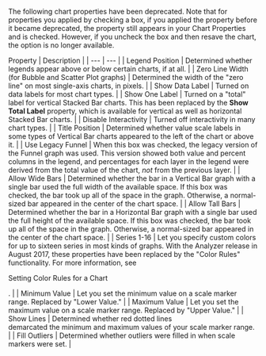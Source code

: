

The following chart properties have been deprecated. Note that for properties you applied by checking a box, if you applied the property before it became deprecated, the property still appears in your Chart Properties and is checked. However, if you uncheck the box and then resave the chart, the option is no longer available.


 Property
  |
 Description
  |
| --- | --- |
|
 Legend Position
  |
 Determined whether legends appear above or below certain charts, if at all.
  |
|
 Zero Line Width (for Bubble and Scatter Plot graphs)
  |
 Determined the width of the "zero line" on most single-axis charts, in pixels.
  |
|
 Show Data Label
  |
 Turned on data labels for most chart types.
  |
|
 Show One Label
  |
 Turned on a "total" label for vertical Stacked Bar charts. This has been replaced by the
 **Show Total Label**
 property, which is available for vertical as well as horizontal Stacked Bar charts.
  |
|
 Disable Interactivity
  |
 Turned off interactivity in many chart types.
  |
|
 Title Position
  |
 Determined whether value scale labels in some types of Vertical Bar charts appeared to the left of the chart or above it.
  |
|
 Use Legacy Funnel
  |
 When this box was checked, the legacy version of the Funnel graph was used. This version showed both value and percent columns in the legend, and percentages for each layer in the legend were derived from the total value of the chart,
 *not*
 from the previous layer.
  |
|
 Allow Wide Bars
  |
 Determined whether the bar in a Vertical Bar graph with a single bar used the full width of the available space. If this box was checked, the bar took up all of the space in the graph. Otherwise, a normal-sized bar appeared in the center of the chart space.
  |
|
 Allow Tall Bars
  |
 Determined whether the bar in a Horizontal Bar graph with a single bar used the full height of the available space. If this box was checked, the bar took up all of the space in the graph. Otherwise, a normal-sized bar appeared in the center of the chart space.
  |
|
 Series 1-16
  |
 Let you specify custom colors for up to sixteen series in most kinds of graphs. With the Analyzer release in August 2017, these properties have been replaced by the "Color Rules" functionality. For more information, see

Setting Color Rules for a Chart

.
  |
|
 Minimum Value
  |
 Let you set the minimum value on a scale marker range. Replaced by "Lower Value."
  |
|
 Maximum Value
  |
 Let you set the maximum value on a scale marker range. Replaced by "Upper Value."
  |
|
 Show Lines
  |
 Determined whether red dotted lines demarcated the minimum and maximum values of your scale marker range.
  |
|
 Fill Outliers
  |
 Determined whether outliers were filled in when scale markers were set.
  |


